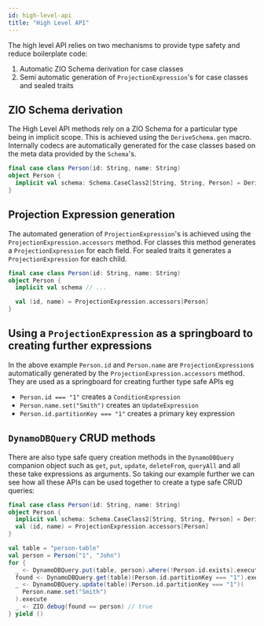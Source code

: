```yaml
---
id: high-level-api
title: "High Level API"
---
```


The high level API relies on two mechanisms to provide type safety and reduce boilerplate code:

1. Automatic ZIO Schema derivation for case classes
2. Semi automatic generation of `ProjectionExpression`'s for case classes and sealed traits 

## ZIO Schema derivation

The High Level API methods rely on a ZIO Schema for a particular type being in implicit scope. This is achieved using the `DeriveSchema.gen` macro. Internally codecs are automatically generated for the case classes based on the meta data provided by the `Schema`'s.

```scala
final case class Person(id: String, name: String)
object Person {
  implicit val schema: Schema.CaseClass2[String, String, Person] = DeriveSchema.gen[Person]
}
```

## Projection Expression generation

The automated generation of `ProjectionExpression`'s is achieved using the `ProjectionExpression.accessors` method. For classes this method generates a `ProjectionExpression` for each field. For sealed traits it generates a `ProjectionExpression` for each child.

```scala
final case class Person(id: String, name: String)
object Person {
  implicit val schema // ...

  val (id, name) = ProjectionExpression.accessors[Person]
}
```

## Using a `ProjectionExpression` as a springboard to creating further expressions

In the above example `Person.id` and `Person.name` are `ProjectionExpression`s automatically generated by the `ProjectionExpression.accessors` method.
They are used as a springboard for creating further type safe APIs eg 
- `Person.id === "1"` creates a `ConditionExpression`
- `Person.name.set("Smith")` creates an `UpdateExpression`
- `Person.id.partitionKey === "1"` creates a primary key expression

## `DynamoDBQuery` CRUD methods

There are also type safe query creation methods in the `DynamoDBQuery` companion object such as `get`, `put`, `update`, `deleteFrom`, `queryAll` and all these take expressions as arguments. So taking our example further we can see how all these APIs can be used together to create a type safe CRUD queries: 

```scala
final case class Person(id: String, name: String)
object Person {
  implicit val schema: Schema.CaseClass2[String, String, Person] = DeriveSchema.gen[Person]
  val (id, name) = ProjectionExpression.accessors[Person]
}

val table = "person-table"
val person = Person("1", "John")
for {
  _ <- DynamoDBQuery.put(table, person).where(!Person.id.exists).execute
  found <- DynamoDBQuery.get(table)(Person.id.partitionKey === "1").execute.absolve
  _ <- DynamoDBQuery.update(table)(Person.id.partitionKey === "1")(
    Person.name.set("Smith")
  ).execute
  _ <- ZIO.debug(found == person) // true
} yield ()
```

